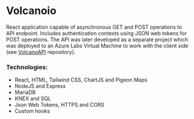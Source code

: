 # Volcanoio
React application capable of asynchronous GET and POST operations to API endpoint. Includes authentication contexts using JSON web tokens for POST operations. The API was later developed as a separate project which was deployed to an Azure Labs Virtual Machine to work with the client side (see [VolcanoAPI](https://github.com/Marcus441/VolcanoAPI.git) repository).
### Technologies:
-	React, HTML, Tailwind CSS, ChartJS and Pigeon Maps
-	NodeJS and Express
-	MariaDB
-	KNEX and SQL
-	Json Web Tokens, HTTPS and CORS
-	Custom hooks
